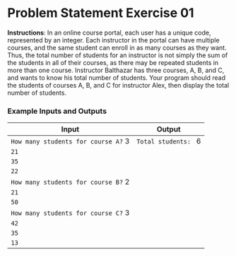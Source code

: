 # Problem Statement Exercise 01

**Instructions**: In an online course portal, each user has a unique code, represented by an integer.
Each instructor in the portal can have multiple courses, and the same student can enroll in as many courses as they
want. Thus, the total number of students for an instructor is not simply the sum of the students in all of their
courses, as there may be repeated students in more than one course.
Instructor Balthazar has three courses, A, B, and C, and wants to know his total number of students. Your program should
read the students of courses A, B, and C for instructor Alex, then display the total number of students.

### Example Inputs and Outputs

| **Input**                           | **Output**           |
|-------------------------------------|----------------------|
| `How many students for course A?` 3 | `Total students: ` 6 |
| `21`                                |                      |
| `35`                                |                      |
| `22`                                |                      |
| `How many students for course B?` 2 |                      |
| `21`                                |                      |
| `50`                                |                      |
| `How many students for course C?` 3 |                      |
| `42`                                |                      |
| `35`                                |                      |
| `13`                                |                      |
